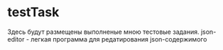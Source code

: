 # testTask
Здесь будут размещены выполненые мною тестовые задания.
json-editor - легкая программа для редатирования json-содержимого
